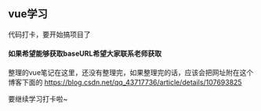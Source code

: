 ## vue学习

代码打卡，要开始搞项目了

#### 如果希望能够获取baseURL希望大家联系老师获取

整理的vue笔记在这里，还没有整理完，如果整理完的话，应该会把网址附在这个博客下面的
https://blog.csdn.net/qq_43717736/article/details/107693825

要继续学习打卡啦~
